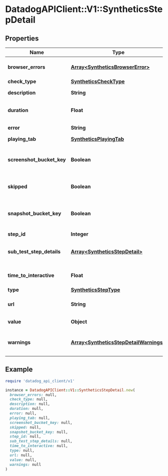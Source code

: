 # DatadogAPIClient::V1::SyntheticsStepDetail

## Properties

| Name | Type | Description | Notes |
| ---- | ---- | ----------- | ----- |
| **browser_errors** | [**Array&lt;SyntheticsBrowserError&gt;**](SyntheticsBrowserError.md) | Array of errors collected for a browser test. | [optional] |
| **check_type** | [**SyntheticsCheckType**](SyntheticsCheckType.md) |  | [optional] |
| **description** | **String** | Description of the test. | [optional] |
| **duration** | **Float** | Total duration in millisecond of the test. | [optional] |
| **error** | **String** | Error returned by the test. | [optional] |
| **playing_tab** | [**SyntheticsPlayingTab**](SyntheticsPlayingTab.md) |  | [optional] |
| **screenshot_bucket_key** | **Boolean** | Whether or not screenshots where collected by the test. | [optional] |
| **skipped** | **Boolean** | Whether or not to skip this step. | [optional] |
| **snapshot_bucket_key** | **Boolean** | Whether or not snapshots where collected by the test. | [optional] |
| **step_id** | **Integer** | The step ID. | [optional] |
| **sub_test_step_details** | [**Array&lt;SyntheticsStepDetail&gt;**](SyntheticsStepDetail.md) | If this steps include a sub-test. [Subtests documentation](https://docs.datadoghq.com/synthetics/browser_tests/advanced_options/#subtests). | [optional] |
| **time_to_interactive** | **Float** | Time before starting the step. | [optional] |
| **type** | [**SyntheticsStepType**](SyntheticsStepType.md) |  | [optional] |
| **url** | **String** | URL to perform the step against. | [optional] |
| **value** | **Object** | Value for the step. | [optional] |
| **warnings** | [**Array&lt;SyntheticsStepDetailWarnings&gt;**](SyntheticsStepDetailWarnings.md) | Warning collected that didn&#39;t failed the step. | [optional] |

## Example

```ruby
require 'datadog_api_client/v1'

instance = DatadogAPIClient::V1::SyntheticsStepDetail.new(
  browser_errors: null,
  check_type: null,
  description: null,
  duration: null,
  error: null,
  playing_tab: null,
  screenshot_bucket_key: null,
  skipped: null,
  snapshot_bucket_key: null,
  step_id: null,
  sub_test_step_details: null,
  time_to_interactive: null,
  type: null,
  url: null,
  value: null,
  warnings: null
)
```

